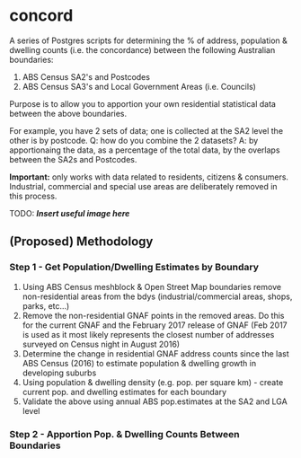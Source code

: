 # concord

A series of Postgres scripts for determining the % of address, population & dwelling counts (i.e. the concordance) between the following Australian boundaries:
1. ABS Census SA2's and Postcodes
2. ABS Census SA3's and Local Government Areas (i.e. Councils)

Purpose is to allow you to apportion your own residential statistical data between the above boundaries.

For example, you have 2 sets of data; one is collected at the SA2 level the other is by postcode. Q: how do you combine the 2 datasets? A: by apportionaing the data, as a percentage of the total data, by the overlaps between the SA2s and Postcodes.

**Important:** only works with data related to residents, citizens & consumers. Industrial, commercial and special use areas are deliberately removed in this process.

TODO: _**Insert useful image here**_

## (Proposed) Methodology

### Step 1 - Get Population/Dwelling Estimates by Boundary

1. Using ABS Census meshblock & Open Street Map boundaries remove non-residential areas from the bdys (industrial/commercial areas, shops, parks, etc...)
2. Remove the non-residential GNAF points in the removed areas. Do this for the current GNAF and the February 2017 release of GNAF (Feb 2017 is used as it most likely represents the closest number of addresses surveyed on Census night in August 2016)
3. Determine the change in residential GNAF address counts since the last ABS Census (2016) to estimate population & dwelling growth in developing suburbs
4. Using population & dwelling density (e.g. pop. per square km) - create current pop. and dwelling estimates for each boundary
5. Validate the above using annual ABS pop.estimates at the SA2 and LGA level

### Step 2 - Apportion Pop. & Dwelling Counts Between Boundaries
